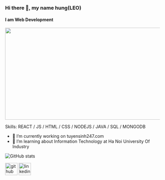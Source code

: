 ### Hi there 👋, my name hung(LEO)
#### I am Web Development

<img src='https://codermart.vn/wp-content/uploads/2020/08/hello-world-banner.png' width='1000' height='300' >


Skills: REACT / JS / HTML / CSS / NODEJS / JAVA / SQL / MONGODB

- 🔭 I’m currently working on  tuyensinh247.com   
- 🌱 I’m learning about Information Technology at Ha Noi University Of Industry  

 ![GitHub stats](https://github-readme-stats.vercel.app/api?username=vanhung1999dev&show_icons=true)


[<img src='https://cdn.jsdelivr.net/npm/simple-icons@3.0.1/icons/github.svg' alt='github' height='40'>](https://github.com/vanhung1999dev)  [<img src='https://cdn.jsdelivr.net/npm/simple-icons@3.0.1/icons/linkedin.svg' alt='linkedin' height='40'>](https://www.linkedin.com/in/https://www.linkedin.com/in/hung-van-3799081aa//)  



 
